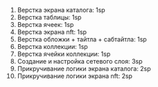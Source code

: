 1. Верстка экрана каталога: 1sp
2. Верстка таблицы: 1sp
3. Верстка ячеек: 1sp
4. Верстка экрана nft: 1sp
5. Верстка обложки + тайтла + сабтайтла: 1sp
6. Верстка коллекции: 1sp
7. Верстка ячейки коллекции: 1sp
8. Создание и настройка сетевого слоя: 3sp
9. Прикручивание логики экрана каталога: 2sp
10. Прикручивание логики экрана nft: 2sp


